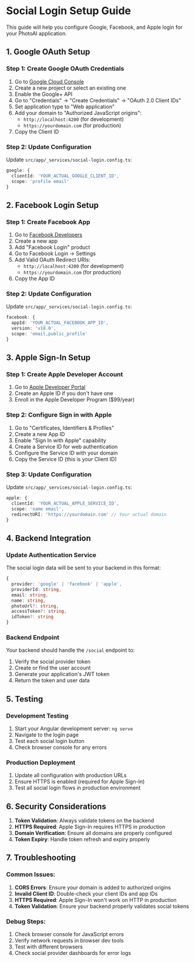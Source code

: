 # Social Login Setup Guide

This guide will help you configure Google, Facebook, and Apple login for your PhotoAI application.

## 1. Google OAuth Setup

### Step 1: Create Google OAuth Credentials
1. Go to [Google Cloud Console](https://console.cloud.google.com/)
2. Create a new project or select an existing one
3. Enable the Google+ API
4. Go to "Credentials" → "Create Credentials" → "OAuth 2.0 Client IDs"
5. Set application type to "Web application"
6. Add your domain to "Authorized JavaScript origins":
   - `http://localhost:4200` (for development)
   - `https://yourdomain.com` (for production)
7. Copy the Client ID

### Step 2: Update Configuration
Update `src/app/_services/social-login.config.ts`:
```typescript
google: {
  clientId: 'YOUR_ACTUAL_GOOGLE_CLIENT_ID',
  scope: 'profile email'
}
```

## 2. Facebook Login Setup

### Step 1: Create Facebook App
1. Go to [Facebook Developers](https://developers.facebook.com/)
2. Create a new app
3. Add "Facebook Login" product
4. Go to Facebook Login → Settings
5. Add Valid OAuth Redirect URIs:
   - `http://localhost:4200` (for development)
   - `https://yourdomain.com` (for production)
6. Copy the App ID

### Step 2: Update Configuration
Update `src/app/_services/social-login.config.ts`:
```typescript
facebook: {
  appId: 'YOUR_ACTUAL_FACEBOOK_APP_ID',
  version: 'v18.0',
  scope: 'email,public_profile'
}
```

## 3. Apple Sign-In Setup

### Step 1: Create Apple Developer Account
1. Go to [Apple Developer Portal](https://developer.apple.com/)
2. Create an Apple ID if you don't have one
3. Enroll in the Apple Developer Program ($99/year)

### Step 2: Configure Sign in with Apple
1. Go to "Certificates, Identifiers & Profiles"
2. Create a new App ID
3. Enable "Sign In with Apple" capability
4. Create a Service ID for web authentication
5. Configure the Service ID with your domain
6. Copy the Service ID (this is your Client ID)

### Step 3: Update Configuration
Update `src/app/_services/social-login.config.ts`:
```typescript
apple: {
  clientId: 'YOUR_ACTUAL_APPLE_SERVICE_ID',
  scope: 'name email',
  redirectURI: 'https://yourdomain.com' // Your actual domain
}
```

## 4. Backend Integration

### Update Authentication Service
The social login data will be sent to your backend in this format:
```typescript
{
  provider: 'google' | 'facebook' | 'apple',
  providerId: string,
  email: string,
  name: string,
  photoUrl?: string,
  accessToken?: string,
  idToken?: string
}
```

### Backend Endpoint
Your backend should handle the `/social` endpoint to:
1. Verify the social provider token
2. Create or find the user account
3. Generate your application's JWT token
4. Return the token and user data

## 5. Testing

### Development Testing
1. Start your Angular development server: `ng serve`
2. Navigate to the login page
3. Test each social login button
4. Check browser console for any errors

### Production Deployment
1. Update all configuration with production URLs
2. Ensure HTTPS is enabled (required for Apple Sign-In)
3. Test all social login flows in production environment

## 6. Security Considerations

1. **Token Validation**: Always validate tokens on the backend
2. **HTTPS Required**: Apple Sign-In requires HTTPS in production
3. **Domain Verification**: Ensure all domains are properly configured
4. **Token Expiry**: Handle token refresh and expiry properly

## 7. Troubleshooting

### Common Issues:
1. **CORS Errors**: Ensure your domain is added to authorized origins
2. **Invalid Client ID**: Double-check your client IDs and app IDs
3. **HTTPS Required**: Apple Sign-In won't work on HTTP in production
4. **Token Validation**: Ensure your backend properly validates social tokens

### Debug Steps:
1. Check browser console for JavaScript errors
2. Verify network requests in browser dev tools
3. Test with different browsers
4. Check social provider dashboards for error logs
